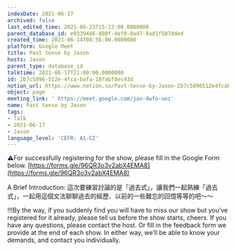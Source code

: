 ```yaml
---
indexDate: 2021-06-17
archived: false
last_edited_time: 2021-06-23T15:13:00.0000000
parent_database_id: e9339446-880f-4ef0-8ad7-8ad1f507dded
created_time: 2021-06-14T00:56:00.0000000
platform: Google Meet
title: Past tense by Jason
hosts: Jason
parent_type: database_id
talktime: 2021-06-17T21:00:00.0000000
id: 2b7c5896-512e-4fca-bafa-107abf8ec43d
notion_url: https://www.notion.so/Past-tense-by-Jason-2b7c5896512e4fcabafa107abf8ec43d
object: page
meeting_link: ' https://meet.google.com/jax-dwfo-uez'
name: Past tense by Jason
tags:
- Talk
- 2021-06-17
- Jason
language_level: 'CEFR: A1-C2'
---
```


⚠️For successfully registering for the show, please fill in the Google Form below.
[https://forms.gle/96QR3o3v2abX4EMA8](https://forms.gle/96QR3o3v2abX4EMA8)

A Brief Introduction: 
這次要練習討論的是「過去式」，讓我們一起熟練「過去式」，一起用這個文法聊聊過去的經歷、以前的一些難忘的回憶等等的吧～～

!!!By the way, if you suddenly find you will have to miss our show but you’ve registered for it already, please tell us before the show starts, cheers.
If you have any questions, please contact the host. Or fill in the feedback form we provide at the end of each show. In either way, we’ll be able to know your demands, and contact you individually.


